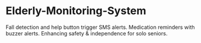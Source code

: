 # Elderly-Monitoring-System
Fall detection and help button trigger SMS alerts. Medication reminders with buzzer alerts. Enhancing safety &amp; independence for solo seniors.
